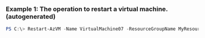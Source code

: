 ### Example 1: The operation to restart a virtual machine. (autogenerated)
```powershell
PS C:\> Restart-AzVM -Name VirtualMachine07 -ResourceGroupName MyResourceGroup
```

